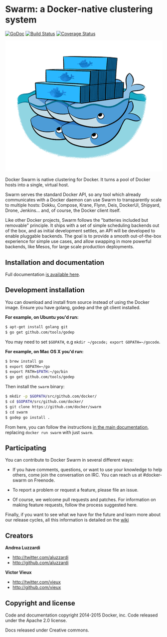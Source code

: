 # Swarm: a Docker-native clustering system

[![GoDoc](https://godoc.org/github.com/docker/swarm?status.png)](https://godoc.org/github.com/docker/swarm)
[![Build Status](https://travis-ci.org/docker/swarm.svg?branch=master)](https://travis-ci.org/docker/swarm)
[![Coverage Status](https://coveralls.io/repos/docker/swarm/badge.svg)](https://coveralls.io/r/docker/swarm)

![Docker Swarm Logo](logo.png?raw=true "Docker Swarm Logo")

Docker Swarm is native clustering for Docker. It turns a pool of Docker hosts
into a single, virtual host.

Swarm serves the standard Docker API, so any tool which already communicates
with a Docker daemon can use Swarm to transparently scale to multiple hosts:
Dokku, Compose, Krane, Flynn, Deis, DockerUI, Shipyard, Drone, Jenkins... and,
of course, the Docker client itself.

Like other Docker projects, Swarm follows the "batteries included but removable"
principle. It ships with a set of simple scheduling backends out of the box, and as
initial development settles, an API will be developed to enable pluggable backends.
The goal is to provide a smooth out-of-the-box experience for simple use cases, and
allow swapping in more powerful backends, like Mesos, for large scale production
deployments.

## Installation and documentation

Full documentation [is available here](http://docs.docker.com/swarm/).

## Development installation

You can download and install from source instead of using the Docker
image. Ensure you have golang, godep and the git client installed.

**For example, on Ubuntu you'd run:**

```bash
$ apt-get install golang git
$ go get github.com/tools/godep
```

You may need to set `$GOPATH`, e.g `mkdir ~/gocode; export GOPATH=~/gocode`.

**For example, on Mac OS X you'd run:**

```bash
$ brew install go
$ export GOPATH=~/go
$ export PATH=$PATH:~/go/bin
$ go get github.com/tools/godep
```

Then install the `swarm` binary:

```bash
$ mkdir -p $GOPATH/src/github.com/docker/
$ cd $GOPATH/src/github.com/docker/
$ git clone https://github.com/docker/swarm
$ cd swarm
$ godep go install .
```

From here, you can follow the instructions [in the main documentation](http://docs.docker.com/swarm/),
replacing `docker run swarm` with just `swarm`.

## Participating

You can contribute to Docker Swarm in several different ways:

  - If you have comments, questions, or want to use your knowledge to help others, come join the conversation on IRC. You can reach us at #docker-swarm on Freenode.

  - To report a problem or request a feature, please file an issue.

  - Of course, we welcome pull requests and patches. For information on making feature requests, follow the process suggested here.

Finally, if you want to see what we have for the future and learn more about our release cycles, all this information is detailed on the [wiki](https://github.com/docker/swarm/wiki)


## Creators

**Andrea Luzzardi**

- <http://twitter.com/aluzzardi>
- <http://github.com/aluzzardi>

**Victor Vieux**

- <http://twitter.com/vieux>
- <http://github.com/vieux>

## Copyright and license

Code and documentation copyright 2014-2015 Docker, inc. Code released under the
Apache 2.0 license.

Docs released under Creative commons.
